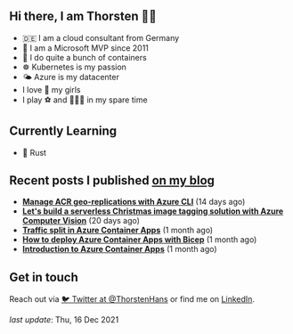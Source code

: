 ## Hi there, I am Thorsten 👋🏼

- 🇩🇪 I am a cloud consultant from Germany
- 🔷 I am a Microsoft MVP since 2011
- 🐳 I do quite a bunch of containers
- ☸️ Kubernetes is my passion
- 🌤 Azure is my datacenter
- I love 💞 my girls
- I play ⚽️ and 🏃🏻‍♂️ in my spare time

## Currently Learning

- 🦀 Rust

## Recent posts I published [on my blog](https://thorsten-hans.com)

- **[Manage ACR geo-replications with Azure CLI](https://thorsten-hans.com/manage-acr-geo-replications-with-azurecli/)** (14 days ago)
- **[Let's build a serverless Christmas image tagging solution with Azure Computer Vision](https://thorsten-hans.com/serverless-image-tagging-with-azure-computer-vision/)** (20 days ago)
- **[Traffic split in Azure Container Apps](https://thorsten-hans.com/traffic-split-in-azure-container-apps/)** (1 month ago)
- **[How to deploy Azure Container Apps with Bicep](https://thorsten-hans.com/how-to-deploy-azure-container-apps-with-bicep/)** (1 month ago)
- **[Introduction to Azure Container Apps](https://thorsten-hans.com/introduction-to-azure-container-apps/)** (1 month ago)

## Get in touch

Reach out via [🐦 Twitter at @ThorstenHans](https://twitter.com/ThorstenHans) or find me on [LinkedIn](https://linkedin.com/in/ThorstenHans).

_last update_: Thu, 16 Dec 2021
